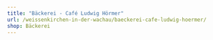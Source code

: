 ```yaml
---
title: "Bäckerei - Café Ludwig Hörmer"
url: /weissenkirchen-in-der-wachau/baeckerei-cafe-ludwig-hoermer/
shop: Bäckerei
---
```

